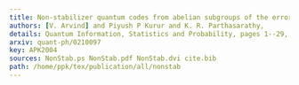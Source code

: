 ```yaml
---
title: Non-stabilizer quantum codes from abelian subgroups of the error group.
authors: [V. Arvind] and Piyush P Kurur and K. R. Parthasarathy,
details: Quantum Information, Statistics and Probability, pages 1--29,
arxiv: quant-ph/0210097
key: APK2004
sources: NonStab.ps NonStab.pdf NonStab.dvi cite.bib
path: /home/ppk/tex/publication/all/nonstab
---
```

